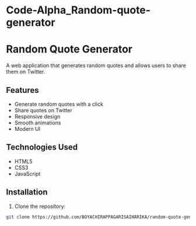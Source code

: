 # Code-Alpha_Random-quote-generator

# Random Quote Generator

A web application that generates random quotes and allows users to share them on Twitter.

## Features

- Generate random quotes with a click
- Share quotes on Twitter
- Responsive design
- Smooth animations
- Modern UI

## Technologies Used

- HTML5
- CSS3
- JavaScript

## Installation

1. Clone the repository:
```bash
git clone https://github.com/BOYACHIRAPPAGARISAIHARIKA/random-quote-generator.git
